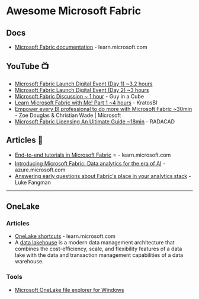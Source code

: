 # Awesome Microsoft Fabric

## Docs
* [Microsoft Fabric documentation](https://learn.microsoft.com/en-us/fabric/) - learn.microsoft.com

## YouTube 📺
* [Microsoft Fabric Launch Digital Event (Day 1) ~3.2 hours](https://youtu.be/5jlP0wdEsls)
* [Microsoft Fabric Launch Digital Event (Day 2) ~3 hours](https://youtu.be/wdDx0-jvl7w)
* [Microsoft Fabric Discussion ~ 1 hour](https://www.youtube.com/watch?v=tMx3rhl43b4) - Guy in a Cube
* [Learn Microsoft Fabric with Me! Part 1 ~4 hours](https://www.youtube.com/watch?v=9z4m_Y9m36E) - KratosBI
* [Empower every BI professional to do more with Microsoft Fabric ~30min](https://build.microsoft.com/en-US/sessions/8b23c96e-7c35-463d-88b4-564d23dc14a5) - Zoe Douglas & Christian Wade | Microsoft
* [Microsoft Fabric Licensing An Ultimate Guide ~18min](https://youtu.be/Gvt8oesGa3E) - RADACAD

## Articles 📰
* [End-to-end tutorials in Microsoft Fabric](https://learn.microsoft.com/en-us/fabric/get-started/end-to-end-tutorials) ⭐ - learn.microsoft.com
* [Introducing Microsoft Fabric: Data analytics for the era of AI](https://azure.microsoft.com/en-us/blog/introducing-microsoft-fabric-data-analytics-for-the-era-of-ai/) - azure.microsoft.com
* [Answering early questions about Fabric's place in your analytics stack](https://www.linkedin.com/pulse/answering-early-questions-fabrics-place-your-stack-luke-fangman) - Luke Fangman

-----

## OneLake
### Articles
* [OneLake shortcuts](https://learn.microsoft.com/en-us/fabric/onelake/onelake-shortcuts) - learn.microsoft.com
* A [data lakehouse](https://learn.microsoft.com/en-us/fabric/onelake/create-lakehouse-onelake) is a modern data management architecture that combines the cost-efficiency, scale, and flexibility features of a data lake with the data and transaction management capabilities of a data warehouse.



### Tools
* [Microsoft OneLake file explorer for Windows](https://www.microsoft.com/en-us/download/details.aspx?id=105222)
